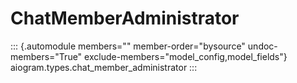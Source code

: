 # ChatMemberAdministrator

::: {.automodule members="" member-order="bysource" undoc-members="True" exclude-members="model_config,model_fields"}
aiogram.types.chat_member_administrator
:::
